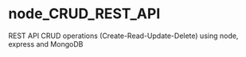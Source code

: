 # node_CRUD_REST_API
 REST API CRUD operations (Create-Read-Update-Delete) using node, express and MongoDB 

